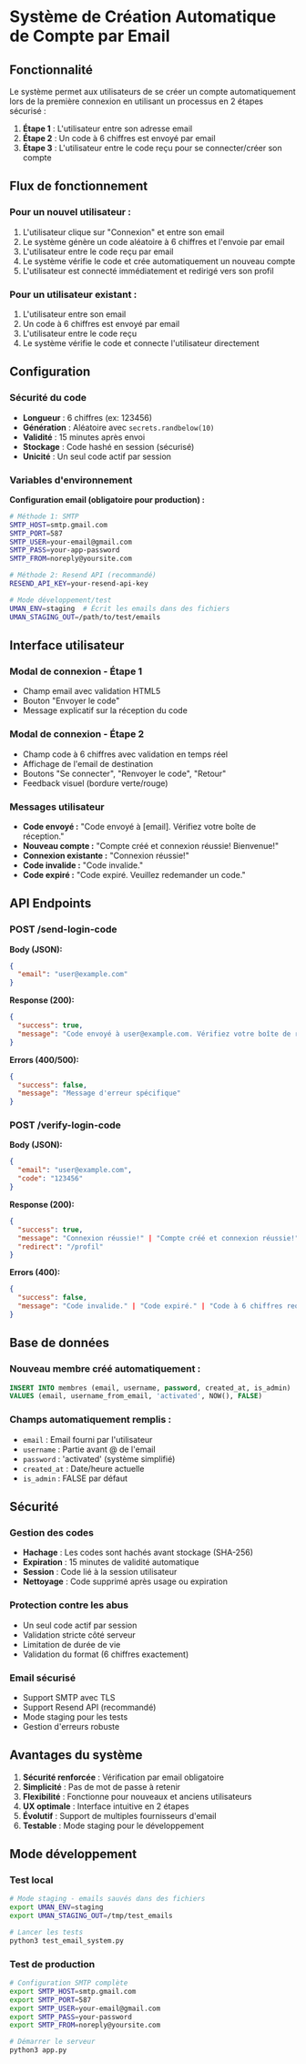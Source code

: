 # Système de Création Automatique de Compte par Email

## Fonctionnalité

Le système permet aux utilisateurs de se créer un compte automatiquement lors de la première connexion en utilisant un processus en 2 étapes sécurisé :

1. **Étape 1** : L'utilisateur entre son adresse email
2. **Étape 2** : Un code à 6 chiffres est envoyé par email
3. **Étape 3** : L'utilisateur entre le code reçu pour se connecter/créer son compte

## Flux de fonctionnement

### Pour un nouvel utilisateur :
1. L'utilisateur clique sur "Connexion" et entre son email
2. Le système génère un code aléatoire à 6 chiffres et l'envoie par email
3. L'utilisateur entre le code reçu par email
4. Le système vérifie le code et crée automatiquement un nouveau compte
5. L'utilisateur est connecté immédiatement et redirigé vers son profil

### Pour un utilisateur existant :
1. L'utilisateur entre son email 
2. Un code à 6 chiffres est envoyé par email
3. L'utilisateur entre le code reçu
4. Le système vérifie le code et connecte l'utilisateur directement

## Configuration

### Sécurité du code
- **Longueur** : 6 chiffres (ex: 123456)
- **Génération** : Aléatoire avec `secrets.randbelow(10)`
- **Validité** : 15 minutes après envoi
- **Stockage** : Code hashé en session (sécurisé)
- **Unicité** : Un seul code actif par session

### Variables d'environnement

**Configuration email (obligatoire pour production) :**
```bash
# Méthode 1: SMTP
SMTP_HOST=smtp.gmail.com
SMTP_PORT=587
SMTP_USER=your-email@gmail.com
SMTP_PASS=your-app-password
SMTP_FROM=noreply@yoursite.com

# Méthode 2: Resend API (recommandé)
RESEND_API_KEY=your-resend-api-key

# Mode développement/test
UMAN_ENV=staging  # Écrit les emails dans des fichiers
UMAN_STAGING_OUT=/path/to/test/emails
```

## Interface utilisateur

### Modal de connexion - Étape 1
- Champ email avec validation HTML5
- Bouton "Envoyer le code"
- Message explicatif sur la réception du code

### Modal de connexion - Étape 2  
- Champ code à 6 chiffres avec validation en temps réel
- Affichage de l'email de destination
- Boutons "Se connecter", "Renvoyer le code", "Retour"
- Feedback visuel (bordure verte/rouge)

### Messages utilisateur
- **Code envoyé :** "Code envoyé à [email]. Vérifiez votre boîte de réception."
- **Nouveau compte :** "Compte créé et connexion réussie! Bienvenue!"
- **Connexion existante :** "Connexion réussie!"
- **Code invalide :** "Code invalide."
- **Code expiré :** "Code expiré. Veuillez redemander un code."

## API Endpoints

### POST /send-login-code
**Body (JSON):**
```json
{
  "email": "user@example.com"
}
```

**Response (200):**
```json
{
  "success": true,
  "message": "Code envoyé à user@example.com. Vérifiez votre boîte de réception."
}
```

**Errors (400/500):**
```json
{
  "success": false,
  "message": "Message d'erreur spécifique"
}
```

### POST /verify-login-code
**Body (JSON):**
```json
{
  "email": "user@example.com",
  "code": "123456"
}
```

**Response (200):**
```json
{
  "success": true,
  "message": "Connexion réussie!" | "Compte créé et connexion réussie!",
  "redirect": "/profil"
}
```

**Errors (400):**
```json
{
  "success": false,
  "message": "Code invalide." | "Code expiré." | "Code à 6 chiffres requis."
}
```

## Base de données

### Nouveau membre créé automatiquement :
```sql
INSERT INTO membres (email, username, password, created_at, is_admin)
VALUES (email, username_from_email, 'activated', NOW(), FALSE)
```

### Champs automatiquement remplis :
- `email` : Email fourni par l'utilisateur
- `username` : Partie avant @ de l'email  
- `password` : 'activated' (système simplifié)
- `created_at` : Date/heure actuelle
- `is_admin` : FALSE par défaut

## Sécurité

### Gestion des codes
- **Hachage** : Les codes sont hachés avant stockage (SHA-256)
- **Expiration** : 15 minutes de validité automatique
- **Session** : Code lié à la session utilisateur
- **Nettoyage** : Code supprimé après usage ou expiration

### Protection contre les abus
- Un seul code actif par session
- Validation stricte côté serveur
- Limitation de durée de vie
- Validation du format (6 chiffres exactement)

### Email sécurisé
- Support SMTP avec TLS
- Support Resend API (recommandé)
- Mode staging pour les tests
- Gestion d'erreurs robuste

## Avantages du système

1. **Sécurité renforcée** : Vérification par email obligatoire
2. **Simplicité** : Pas de mot de passe à retenir
3. **Flexibilité** : Fonctionne pour nouveaux et anciens utilisateurs
4. **UX optimale** : Interface intuitive en 2 étapes
5. **Évolutif** : Support de multiples fournisseurs d'email
6. **Testable** : Mode staging pour le développement

## Mode développement

### Test local
```bash
# Mode staging - emails sauvés dans des fichiers
export UMAN_ENV=staging
export UMAN_STAGING_OUT=/tmp/test_emails

# Lancer les tests
python3 test_email_system.py
```

### Test de production
```bash
# Configuration SMTP complète
export SMTP_HOST=smtp.gmail.com
export SMTP_PORT=587
export SMTP_USER=your-email@gmail.com
export SMTP_PASS=your-password
export SMTP_FROM=noreply@yoursite.com

# Démarrer le serveur
python3 app.py
```
